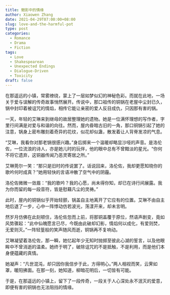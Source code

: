 ```yaml
---
title: 魅影中的情缘
author: Xiaowen Zhang
date: 2021-04-29T07:00:00+08:00
slug: love-and-the-harmful-pot
type: post
categories:
  - Romance
  - Drama
  - Fiction
tags:
  - Love
  - Shakespearean
  - Unexpected Endings
  - Dialogue-Driven
  - Toxicity
draft: false
---
```


在那遥远的小镇，常雾缭绕，蒙上了一层如梦似幻的神秘色彩。而就在此地，一场关于爱与误解的传奇故事悄然展开。传说中，那口祖传的铜锅在老屋中尘封已久，锅中封印着被诅咒的情焰，相传它能让亲密的爱人反目成仇，只因那有害的锅。

一天，年轻的艾琳来到继母的故居整理她的遗物。她是一位满怀理想的写作者，字里行间满是对爱与和谐的向往。然而，屋内昏暗古旧的一角，那口铜锅引起了她的注意，锅身上密布雕刻着奇异的花纹，似花却似蛊，散发着让人背脊发凉的气息。

“艾琳，我看你对那老锅很感兴趣。”身后掷来一个温暖却略显沙哑的声音。是洛伦佐，一位流浪的诗人，亦是她儿时的玩伴，他的眼中总有不曾黯淡的星光。“你何不将它遗弃，这铜器传闻乃恶灵寄居之所。”

艾琳莞尔一笑：“那只是旧时的传说罢了。话说回来，洛伦佐，我却更愿知晓你的歌吟何时成真？”她用轻快的言语冲散了空气中的阴霾。

洛伦佐微微一敛眉：“我的歌吟？我的心愿，尚未得你知，却已在诗行间展露。我为你而留的每一段音符，皆是慰藉凡尘的灵祷。”

此时，屋内的铜锅似乎开始轻颤，锅盖自主地离开了它应有的位置。艾琳不由自主地后退了一步，心中一阵悸动仿若波光，荡漾开来，却未言明。

然岁月仿佛在此刻顿住，洛伦佐忽而上前，将那铜盖覆于原位，然语声剧变，竟如风势骤起：“此中仙魄愿言已尽，今既由此破却幻影，情焰何以成化，有爱则焚，无爱则灭。”一阵轻篁般的笑声随风而逝，铜锅再不复响动。

艾琳凝望着洛伦佐，那一瞬，她忆起年少无知时抛掷至彼此心湖的誓言，以及他眼眸中不曾消逝的温柔。她终于明了，破除诅咒的不是抵触，不是利用，而是他们本身便蕴藏的真情。

她凝声：“凡世混沌，却只因你我信步于此，方得明心。”两人相视而笑，云霁如罩，暖阳拂面。在那一刻，她知道，柳暗花明后，一切皆有可能。

于是，在那遥远的小镇上，留下了一段传奇，一段关于人心深处永不泯灭的爱意，即便有害的铜锅也无法阻挡的情缘。